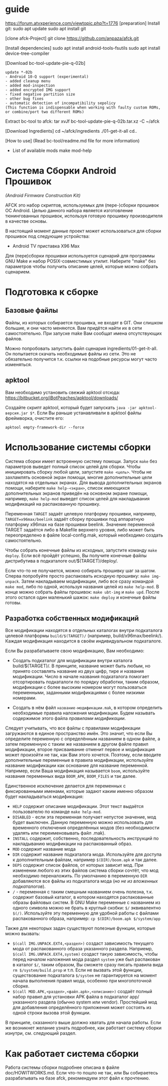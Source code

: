# guide
https://forum.atvxperience.com/viewtopic.php?t=1776
[preparation]
Install git:
sudo apt update
sudo apt install git

[clone afck-Project]
git clone https://github.com/anpaza/afck.git

[Install dependencies]
sudo apt install android-tools-fsutils
sudo apt install device-tree-compiler

[Download bc-tool-update-pie-q-02b]
```
update *-02b
- Android 10-Q support (experimental)
- added cleanup menu
- added mod-inspection
- added encrypted IMG support
- fixed negative partition size
- other bug fixes
- automatic detection of incompatibility sepolicy
(This function is indispensable when working with faulty custom ROMs, or combine/port two different ROMs)
```
Extract bc-tool to afck:
tar xvJf bc-tool-update-pie-q-02b.tar.xz -C ~/afck

[Download Ingredients]
cd ~/afck/ingredients
./01-get-it-all
cd..

[How to use]
(Read bc-tool/readme.md file for more information)
- List of available mods
make mod-help


























# Система Сборки Android Прошивок
*(Android Firmware Construction Kit)*

AFCK это набор скриптов, используемых для (пере-)сборки прошивок ОС Android. Целью данного набора является изготовление тюнингованных прошивок, используя готовую прошивку производителя в качестве основы.

В настоящий момент данные проект может использоваться для сборки прошивок под следующие устройства:

* Android TV приставка X96 Max

Для (пере)сборки прошивки используется сценарий для программы GNU Make и набор POSIX-совместимых утилит. Наберите "make" без параметров чтобы получить описание целей, которые можно собрать сценарием.

# Подготовка к сборке
## Базовые файлы

Файлы, из которых собирается прошивка, не входят в GIT. Они слишком большие, и они часто меняются. Вам придётся найти их в сети самостоятельно. При запуске make Вам сообщат имена отсутствующих файлов.

Можно попробовать запустить файл сценария ingredients/01-get-it-all. Он попытается скачать необходимые файлы из сети. Это не обязательно получится т.к. ссылки на подобные ресурсы могут часто изменяться.

## apktool
Вам необходимо установить свежий apktool отсюда:
	https://bitbucket.org/iBotPeaches/apktool/downloads/

Создайте скрипт apktool, который будет запускать `java -jar apktool-версия.jar $*`. Если Вы раньше устанавливали в apktool файлы фреймворка, очистите его:
```
apktool empty-framework-dir --force
```

# Использование системы сборки

Система сборки имеет встроенную систему помощи. Запуск `make` без параметров выведет полный список целей для сборки. Чтобы инициировать сборку любой цели, запустите `make <цель>`. Чтобы не захламлять основной экран помощи, многие дополнительные цели находятся на отдельных экранах. Для вывода дополнительных экранов помощи, наберите `make help-<экран>`, список имеющихся дополнительных экранов приведён на основном экране помощи, например, `make help-mod` выведет список целей для накладывания модификаций на распакованную прошивку.

Переменная `TARGET` задаёт целевую платформу прошивки, например, `TARGET=x96max/beelink` задаёт сборку прошивки под аппаратную платформу x96max на базе прошивки beelink. Значение переменной TARGET задаётся либо в Makefile верхнего уровня, либо может быть переопределено в файле local-config.mak, который необходимо создать самостоятельно.

Чтобы собрать конечные файлы из исходных, запустите команду `make deploy`. Если всё пройдёт успешно, Вы получите конечные файлы дистрибутива в подкаталоге out/$(TARGET)/deploy/.

Если что-то не получается, можно собирать прошивку шаг за шагом. Сперва попробуйте просто распаковать исходную прошивку: `make img-unpack`. Затем накладываем модификации, либо все сразу командой `make mod`, либо по одной, используя названия целей из `make help-mod`. В конце можно собрать файлы прошивок: `make ubt-img` и `make upd`. После этого остался один маленький шажок: `make deploy` и конечные файлы готовы.


## Разработка собственных модификаций
Все модификации находятся в отдельных каталогах внутри подкаталога целевой платформы `build/$(TARGET)/` (например, build/x96max/beelink/). Каждая модификация находится в своём индивидуальном подкаталоге.

Если Вы разрабатываете свою модификацию, Вам необходимо:

* Создать подкаталог для модификации внутри каталога build/$(TARGET)/. В принципе, название может быть любым, но принято составлять название из двух цифр, тире и названия модификации. Число в начале названия подкаталога помогает отсортировать подкаталоги по порядку обработки, таким образом, модификации с более высоким номером могут пользоваться переменными, заданными модификациями с более низкими номерами.

* Создать в нём файл `название-модификации.mak`, в котором определить необходимые правила наложения модификации. Будем называть содержимое этого файла *правилами модификации*.

Следует учитывать, что все файлы с правилами модификации загружаются в единое пространство имён. Это значит, что если Вы определите переменную с определённым названием в одном файле, а затем переменную с таким же названием в другом файле правил модификации, второе присваивание отменит первое и модификация может произойти не так, как Вам этого хочется. Поэтому, если вводите дополнительные переменные в правила модификации, используйте название модификации как основание для название переменной. Например, если Ваша модификация называется `boom`, используйте названия переменных вида `BOOM_APK`, `BOOM_FILES` и так далее.

Единственное исключение делается для переменных с фиксированными именами, которые задают каким именно образом будет накладываться модификация:

* `HELP` содержит описание модификации. Этот текст выдаётся пользователю по команде `make help-mod`.
* `DISABLED` - если эта переменная получает непустое значение, мод будет выключен. Данную переменную можно использовать для временного отключения определённых модов (без необходимости удалять или переименовывать файл .mak).
* `INSTALL` содержит, собственно, последовательность инструкций по накладыванию модификации на распакованный образ.
* `MOD` содержит название мода
* `DIR` содержит название подкаталога мода. Используйте для доступа к дополнительным файлам, например `$(DIR)/boom.apk` и так далее.
* `DEPS` содержит список файлов, от которых зависит мод. При изменении любого из этих файлов система сборки сочтёт, что мод необходимо переналожить. По умолчанию в переменную `DIR` добавляются все файлы из подкаталога мода (*но не из вложенных подкаталогов*).
* `/` - переменная с таким смешным названием очень полезна, т.к. содержит базовый каталог, в котором находятся распакованные образы файловых систем. В GNU Make переменные с названием из одного символа можно не брать в круглый скобки: `$/` эквивалентно `$(/)`. Используйте эту переменную для удобной работы с файлами распакованного образа, например: `cp $(DIR)/boom.apk $/system/app`

Также для некоторых задач существуют полезные функции, которые можно вызвать:

* `$(call IMG.UNPACK.EXT4,<раздел>)` создаст зависимость текущего мода от распакованного образа указанного раздела. Наприемр, `$(call IMG.UNPACK.EXT4,system)` создаст такую зависимость, чтобы перед началом наложения мода раздел `system` уже был распакован в каталог `$/`, таким образом, Вы сможете сразу писать правила вида `rm $/system/build.prop` и т.п. Если не вызвать этой функции, существование подкаталога `$/system` не гарантируется на момент начала выполнения правил мода, особенно при многопоточной сборке.
* `$(call MOD.APK,<раздел>,<файл.apk>,<описание>)` создаёт полный набор правил для установки APK файла в подкаталог app/ указанного раздела (обычно system или vendor). Простейший мод для добавления определённого приложения может состоять из одной строки вызова этой функции.

В принципе, сказанного выше должно хватать для начала работы. Если же возникнет желание узнать подробнее, как работает систему сборки изнутри, см. следующий раздел.

# Как работает система сборки

Работа системы сборки подробнее описана в файле doc/HOWITWORKS.md. Если что-то пошло не так, или Вы собираетесь разрабатывать на базе afck, рекомендуем этот файл к прочтению.

